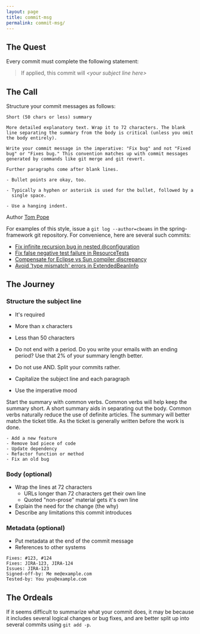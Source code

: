 ```yaml
---
layout: page
title: commit-msg
permalink: commit-msg/
---
```


## The Quest

Every commit must complete the following statement:

> If applied, this commit will _\<your subject line here>_

## The Call

Structure your commit messages as follows:

```
Short (50 chars or less) summary

More detailed explanatory text. Wrap it to 72 characters. The blank
line separating the summary from the body is critical (unless you omit
the body entirely).

Write your commit message in the imperative: "Fix bug" and not "Fixed
bug" or "Fixes bug." This convention matches up with commit messages
generated by commands like git merge and git revert.

Further paragraphs come after blank lines.

- Bullet points are okay, too.

- Typically a hyphen or asterisk is used for the bullet, followed by a
  single space. 

- Use a hanging indent.
```

Author [Tom Pope](http://tbaggery.com/2008/04/19/a-note-about-git-commit-messages.html)

For examples of this style, issue a `git log --author=cbeams` in the spring-framework git repository. For convenience, here are several such commits:

- [Fix infinite recursion bug in nested @configuration](https://github.com/SpringSource/spring-framework/commit/08e2669b84ec0faa2f7904441fe39ac70b65b078)
- [Fix false negative test failure in ResourceTests](https://github.com/SpringSource/spring-framework/commit/1d9d3e6ff79ce9f0eca03b02cd1df705925575da)
- [Compensate for Eclipse vs Sun compiler discrepancy](https://github.com/SpringSource/spring-framework/commit/8e0b1c3a5f957af3049cfa0438317177e16d6de6)
- [Avoid 'type mismatch' errors in ExtendedBeanInfo](https://github.com/SpringSource/spring-framework/commit/b787a68f2050df179f7036b209aa741230a02477)

## The Journey

### Structure the subject line

- It's required
- More than x characters
- Less than 50 characters
- Do not end with a period. Do you write your emails with an ending period? Use that 2% of your summary length better.
- Do not use AND. Split your commits rather.

- Capitalize the subject line and each paragraph
- Use the imperative mood

Start the summary with common verbs. Common verbs will help keep the summary short. A short summary aids in separating out the body. Common verbs naturally reduce the use of definite articles. The summary will better match the ticket title. As the ticket is generally written before the work is done.

```
- Add a new feature
- Remove bad piece of code
- Update dependency
- Refactor function or method
- Fix an old bug
```

### Body (optional)

- Wrap the lines at 72 characters
  - URLs longer than 72 characters get their own line
  - Quoted "non-prose" material gets it's own line
- Explain the need for the change (the why)
- Describe any limitations this commit introduces

### Metadata (optional)

- Put metadata at the end of the commit message
- References to other systems

```
Fixes: #123, #124
Fixes: JIRA-123, JIRA-124
Issues: JIRA-123
Signed-off-by: Me me@example.com
Tested-by: You you@example.com
```

## The Ordeals

If it seems difficult to summarize what your commit does, it may be because it includes several logical changes or bug fixes, and are better split up into several commits using `git add -p`.